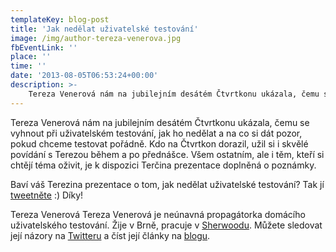 ```yaml
---
templateKey: blog-post
title: 'Jak nedělat uživatelské testování'
image: /img/author-tereza-venerova.jpg
fbEventLink: ''
place: ''
time: ''
date: '2013-08-05T06:53:24+00:00'
description: >-
    Tereza Venerová nám na jubilejním desátém Čtvrtkonu ukázala, čemu se vyhnout při uživatelském testování, jak ho nedělat a na co si dát pozor, pokud chceme testovat pořádně. Kdo na Čtvrtkon...
---
```

Tereza Venerová nám na jubilejním desátém Čtvrtkonu ukázala, čemu se vyhnout při uživatelském testování, jak ho nedělat a na co si dát pozor, pokud chceme testovat pořádně. Kdo na Čtvrtkon dorazil, užil si i skvělé povídání s Terezou během a po přednášce. Všem ostatním, ale i těm, kteří si chtějí téma oživit, je k dispozici Terčina prezentace doplněná o poznámky.

Baví váš Terezina prezentace o tom, jak nedělat uživatelské testování? Tak jí [tweetněte](http://twitter.com/home?status=D%C4%9Bl%C3%A1te%20to%20se%20%C5%A1patn%C3%BDmi%20lidmi%2C%20nech%C3%A1v%C3%A1te%20se%20p%C5%99i%20tom%20ru%C5%A1it%20a%20za%C4%8D%C3%ADn%C3%A1te%20s%20t%C3%ADm%20pozd%C4%9B.%20O%20u%C5%BEivatelsk%C3%A9m%20testov%C3%A1n%C3%AD%20na%20http://bit.ly/15GFR4o "Sdílejte tuto prezentaci na Twitteru") :) Díky!

Tereza Venerová Tereza Venerová je neúnavná propagátorka domácího uživatelského testování. Žije v Brně, pracuje v [Sherwoodu](http://www.sherwood.cz/ "Internetová agentura Sherwood"). Můžete sledovat její názory na [Twitteru](https://twitter.com/tvenerova "Tereza Venerová na Twitteru") a číst její články na [blogu](http://www.otestujweb.cz/ "Blog Terezy Venerové").